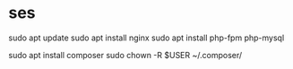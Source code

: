 # ses

sudo apt update
sudo apt install nginx
sudo apt install php-fpm php-mysql

sudo apt install composer
sudo chown -R $USER ~/.composer/

